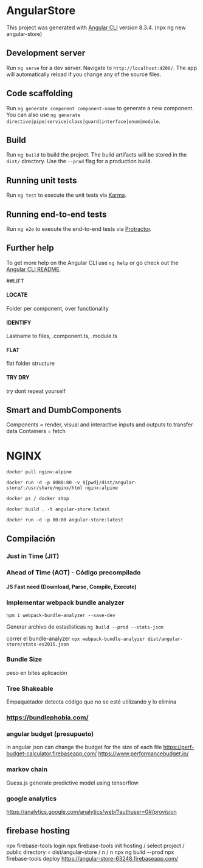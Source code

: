 # AngularStore

This project was generated with [Angular CLI](https://github.com/angular/angular-cli) version 8.3.4. (npx ng new angular-store)

## Development server

Run `ng serve` for a dev server. Navigate to `http://localhost:4200/`. The app will automatically reload if you change any of the source files.

## Code scaffolding

Run `ng generate component component-name` to generate a new component. You can also use `ng generate directive|pipe|service|class|guard|interface|enum|module`.

## Build

Run `ng build` to build the project. The build artifacts will be stored in the `dist/` directory. Use the `--prod` flag for a production build.

## Running unit tests

Run `ng test` to execute the unit tests via [Karma](https://karma-runner.github.io).

## Running end-to-end tests

Run `ng e2e` to execute the end-to-end tests via [Protractor](http://www.protractortest.org/).

## Further help

To get more help on the Angular CLI use `ng help` or go check out the [Angular CLI README](https://github.com/angular/angular-cli/blob/master/README.md).


##LIFT
#### LOCATE
Folder per component, over functionality
#### IDENTIFY
Lastname to files, .component.ts, .module.ts
#### FLAT
flat folder structure
#### TRY DRY
try dont repeat yourself

## Smart and DumbComponents
Components = render, visual and interactive
inputs and outputs to transfer data
Containers = fetch


# NGINX
```docker pull nginx:alpine```

```docker run -d -p 8080:80 -v ${pwd}/dist/angular-store/:/usr/share/nginx/html nginx:alpine```

```docker ps / docker stop```

```docker build . -t angular-store:latest```

```docker run -d -p 80:80 angular-store:latest```

## Compilación
### Just in Time (JIT)
### Ahead of Time (AOT) - Código precompilado
 
#### JS Fast need (Download, Parse, Compile, Execute)


### Implementar webpack bundle analyzer
```npm i webpack-bundle-analyzer --save-dev```

Generar archivo de estadisticas
```ng build --prod --stats-json```

correr el bundle-analyzer
```npx webpack-bundle-analyzer dist/angular-store/stats-es2015.json```


### Bundle Size
peso en bites aplicación

### Tree Shakeable
Empaquetador detecta  código que no se esté utilizando y lo elimina


### https://bundlephobia.com/


### angular budget (presupueto)
in angular json can change the budget for the size of each file
https://perf-budget-calculator.firebaseapp.com/
https://www.performancebudget.io/


### markov chain
Guess.js generate predictive model using tensorflow

### google analytics
https://analytics.google.com/analytics/web/?authuser=0#/provision

## firebase hosting
npx firebase-tools login
npx firebase-tools init
hosting / select project / public directory = dist/angular-store / n / n
npx ng build --prod
npx firebase-tools deploy
https://angular-store-63248.firebaseapp.com/




